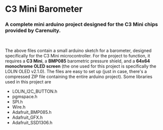 <h1>C3 Mini Barometer</h1>
<h3>A complete mini arduino project designed for the C3 Mini chips provided by Carenuity.</h3>
<br>
<p>The above files contain a small arduino sketch for a barometer, designed specifically for the C3 Mini microcontroller. For the project to function, it requires a <b>C3 Mini</b>, a <b>BMP085</b> barometric pressure shield, and a <b>64x64 monochrome OLED screen</b> (the one used for this project is specifically the LOLIN OLED v2.1.0). The files are easy to set up (just in case, there's a compressed ZIP file containing the entire arduino project). Some libraries used in this project are</p>
<ul>
  <li>LOLIN_I2C_BUTTON.h</li>
  <li>pgmspace.h</li>
  <li>SPI.h</li>
  <li>Wire.h</li>
  <li>Adafruit_BMP085.h</li>
  <li>Adafruit_GFX.h</li>
  <li>Adafruit_SSD1306.h</li>
</ul>
